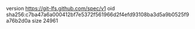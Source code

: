 version https://git-lfs.github.com/spec/v1
oid sha256:c7ba47a6a000412bf7e5372f561966d2f4efd93108ba3d5a9b0525f9a76b2d0a
size 24961
